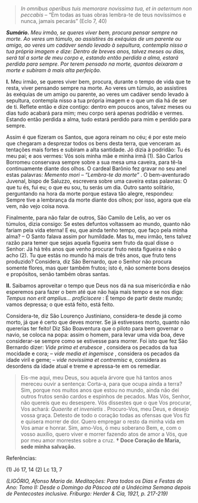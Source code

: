 > *In omnibus operibus tuis memorare novissima tua, et in aeternum non peccabis* – “Em todas as tuas obras lembra-te de teus novíssimos e nunca, jamais pecarás” (Eclo 7, 40)

***Sumário.** Meu irmão, se queres viver bem, procura pensar sempre na morte. Ao veres um túmulo, ao assistires às exéquias de um parente ou amigo, ao veres um cadáver sendo levado à sepultura, contempla nisso a tua própria imagem e dize: Dentro de breves anos, talvez meses ou dias, será tal a sorte de meu corpo e, estando então perdida a alma, estará perdida para sempre. Por terem pensado na morte, quantos deixaram a morte e subiram à mais alta perfeição.*

**I.** Meu irmão, se queres viver bem, procura, durante o tempo de vida que te resta, viver pensando sempre na morte. Ao veres um túmulo, ao assistires às exéquias de um amigo ou parente, ao veres um cadáver sendo levado à sepultura, contempla nisso a tua própria imagem e o que um dia há de ser de ti. Reflete então e dize contigo: dentro em poucos anos, talvez meses ou dias tudo acabará para mim; meu corpo será apenas podridão e vermes. Estando então perdida a alma, tudo estará perdido para mim e perdido para sempre.

Assim é que fizeram os Santos, que agora reinam no céu; é por este meio que chegaram a desprezar todos os bens desta terra, que venceram as tentações mais fortes e subiram a alta santidade. Jó dizia à podridão: Tu és meu pai; e aos vermes: Vós sois minha mãe e minha irmã (1). São Carlos Borromeu conservava sempre sobre a sua mesa uma caveira, para tê-la continuamente diante dos olhos. O cardeal Barônio fez gravar no seu anel estas palavras: *Memento mori – “Lembra-te da morte”* . O bem-aventurado Juvenal, bispo de Saluzzo, escrevera sobre uma caveira estas palavras: O que tu és, fui eu; o que eu sou, tu serás um dia. Outro santo solitário, perguntando na hora da morte porque estava tão alegre, respondeu: Sempre tive a lembrança da morte diante dos olhos; por isso, agora que ela vem, não vejo coisa nova.

Finalmente, para não falar de outros, São Camilo de Lelis, ao ver os túmulos, dizia consigo: Se estes defuntos voltassem ao mundo, quanto não fariam pela vida eterna! E eu, que ainda tenho tempo, que faço pela minha alma? – O Santo falava assim por humildade. Mas tu, meu irmão, tens talvez razão para temer que sejas aquela figueira sem fruto da qual disse o Senhor: Já há três anos que venho procurar fruto nesta figueira e não o acho (2). Tu que estás no mundo há mais de três anos, que fruto tens produzido? Considera, diz São Bernardo, que o Senhor não procura somente flores, mas quer também frutos; isto é, não somente bons desejos e propósitos, senão também obras santas.

**II.** Saibamos aproveitar o tempo que Deus nos dá na sua misericórdia e não esperemos para fazer o bem até que não haja mais tempo e se nos diga: *Tempus non erit amplius… proficiscere* : É tempo de partir deste mundo; vamos depressa; o que está feito, está feito.

Considera-te, diz São Lourenço Justiniano, considera-te desde já como morto, já que é certo que deves morrer. Se já estivesses morto, quanto não quererias ter feito! Diz São Boaventura que o piloto para bem governar o navio, se coloca na popa: assim o homem, para levar uma vida boa, deve considerar-se sempre como se estivesse para morrer. Foi isto que fez São Bernardo dizer: *Vide prima et erubesce* , considera os pecados da tua mocidade e cora; – *vide media et ingemisce* , considera os pecados da idade viril e geme; – *vide novissima et contremisc* e, considera as desordens da idade atual e treme e apressa-te em os remediar.

> Eis-me aqui, meu Deus, sou aquela árvore que há tantos anos mereceu ouvir a sentença: Corta-a, para que ocupa ainda a terra? Sim, porque nos muitos anos que estou no mundo, ainda não dei outros frutos senão cardos e espinhos de pecados. Mas Vós, Senhor, não quereis que eu desespere. Vós dissestes que o que Vos procurar, Vos achará: *Quaerite et invenietis* . Procuro-Vos, meu Deus, e desejo vossa graça. Detesto de todo o coração todas as ofensas que Vos fiz e quisera morrer de dor. Quero empregar o resto da minha vida em Vos amar e honrar. Sim, amo-Vos, ó meu soberano Bem, e, com o vosso auxílio, quero viver e morrer fazendo atos de amor a Vós, que por meu amor morrestes sobre a cruz. **† Doce Coração de Maria, sede minha salvação.**

Referências:

\(1\) Jó 17, 14 (2) Lc 13, 7

*(LIGÓRIO, Afonso Maria de. Meditações: Para todos os Dias e Festas do Ano: Tomo II: Desde o Domingo da Páscoa até a Undécima Semana depois de Pentecostes inclusive. Friburgo: Herder & Cia, 1921, p. 217-219)*
